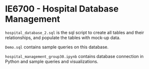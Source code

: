 # IE6700 - Hospital Database Management

`hospital_database_2.sql` is the sql script to create all tables and their relationships, and populate the tables with mock-up data.

`Demo.sql` contains sample queries on this database.

`hospital_management_group30.ipynb` contains database connection in Python and sample queries and visualizations.
